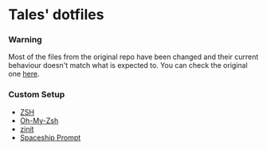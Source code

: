 # Tales' dotfiles

### Warning
Most of the files from the original repo have been changed and their current behaviour doesn't match what is expected to. You can check the original one [here](https://github.com/mathiasbynens/dotfiles).

### Custom Setup
- [ZSH](https://en.wikipedia.org/wiki/Z_shell)
- [Oh-My-Zsh](https://ohmyz.sh/)
- [zinit](https://github.com/zdharma/zinit)
- [Spaceship Prompt](https://github.com/denysdovhan/spaceship-prompt)
